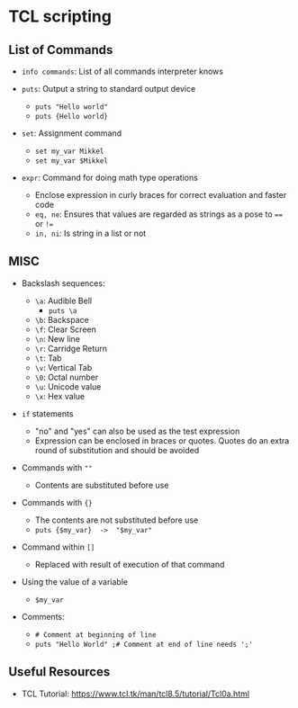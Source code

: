 # TCL scripting

## List of Commands

- `info commands`: List of all commands interpreter knows

- `puts`: Output a string to standard output device
  - `puts "Hello world"`
  - `puts {Hello world}`

- `set`: Assignment command
  - `set my_var Mikkel`
  - `set my_var $Mikkel` 

- `expr`: Command for doing math type operations
  - Enclose expression in curly braces for correct evaluation and faster code
  - `eq, ne`: Ensures that values are regarded as strings as a pose to `==` or `!=`
  - `in, ni`: Is string in a list or not


## MISC

- Backslash sequences:
  - `\a`: Audible Bell
    - `puts \a`
  - `\b`: Backspace
  - `\f`: Clear Screen
  - `\n`: New line
  - `\r`: Carridge Return
  - `\t`: Tab
  - `\v`: Vertical Tab
  - `\0`: Octal number
  - `\u`: Unicode value
  - `\x`: Hex value

- `if` statements
  - "no" and "yes" can also be used as the test expression
  - Expression can be enclosed in braces or quotes. Quotes do an extra round of substitution and should be avoided


- Commands with `""`
  - Contents are substituted before use

- Commands with `{}`
  - The contents are not substituted before use
  - `puts {$my_var}  ->  "$my_var"`

- Command within `[]`
  - Replaced with result of execution of that command

- Using the value of a variable
  - `$my_var`

- Comments:
  - `# Comment at beginning of line`
  - `puts "Hello World" ;# Comment at end of line needs ';'`

## Useful Resources

- TCL Tutorial: https://www.tcl.tk/man/tcl8.5/tutorial/Tcl0a.html 
